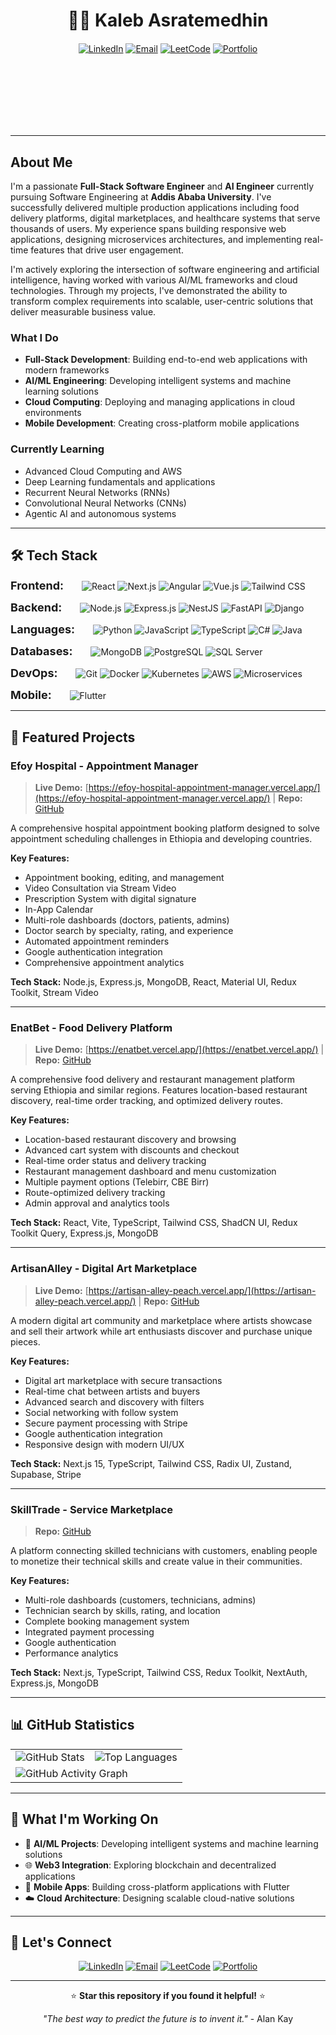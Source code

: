 <div align="center" style="position: relative; background: linear-gradient(rgba(0,0,0,0), rgba(0,0,0,0)), url('./neural network.jpeg'); background-size: cover; background-position: center; padding: 80px 20px; border-radius: 15px; margin-bottom: 30px;">

# 👨‍💻 Kaleb Asratemedhin

<div style="margin: 20px 0;">

[![LinkedIn](https://img.shields.io/badge/LinkedIn-0077B5?style=for-the-badge&logo=linkedin&logoColor=white)](https://www.linkedin.com/in/kaleb-asratemedhin-81748625b)
[![Email](https://img.shields.io/badge/Gmail-D14836?style=for-the-badge&logo=gmail&logoColor=white)](mailto:risekab@gmail.com)
[![LeetCode](https://img.shields.io/badge/-LeetCode-FFA116?style=for-the-badge&logo=LeetCode&logoColor=black)](https://leetcode.com/4ureyes/)
[![Portfolio](https://img.shields.io/badge/Portfolio-000000?style=for-the-badge&logo=About.me&logoColor=white)](https://portfolio-kals-projects-80246ba1.vercel.app/)

</div>

</div>

---

## About Me

I'm a passionate **Full-Stack Software Engineer** and **AI Engineer** currently pursuing Software Engineering at **Addis Ababa University**. I've successfully delivered multiple production applications including food delivery platforms, digital marketplaces, and healthcare systems that serve thousands of users. My experience spans building responsive web applications, designing microservices architectures, and implementing real-time features that drive user engagement.

I'm actively exploring the intersection of software engineering and artificial intelligence, having worked with various AI/ML frameworks and cloud technologies. Through my projects, I've demonstrated the ability to transform complex requirements into scalable, user-centric solutions that deliver measurable business value.

### What I Do
- **Full-Stack Development**: Building end-to-end web applications with modern frameworks
- **AI/ML Engineering**: Developing intelligent systems and machine learning solutions
- **Cloud Computing**: Deploying and managing applications in cloud environments
- **Mobile Development**: Creating cross-platform mobile applications

### Currently Learning
- Advanced Cloud Computing and AWS
- Deep Learning fundamentals and applications
- Recurrent Neural Networks (RNNs)
- Convolutional Neural Networks (CNNs)
- Agentic AI and autonomous systems

---

## 🛠️ Tech Stack

<div align="start">

<span style="font-size: 18px; font-weight: 600; margin-right: 25px;">**Frontend:**</span> ![React](https://img.shields.io/badge/React-20232A?style=for-the-badge&logo=react&logoColor=61DAFB) ![Next.js](https://img.shields.io/badge/Next.js-000000?style=for-the-badge&logo=next.js&logoColor=white) ![Angular](https://img.shields.io/badge/Angular-DD0031?style=for-the-badge&logo=angular&logoColor=white) ![Vue.js](https://img.shields.io/badge/Vue.js-35495E?style=for-the-badge&logo=vue.js&logoColor=4FC08D) ![Tailwind CSS](https://img.shields.io/badge/Tailwind_CSS-38B2AC?style=for-the-badge&logo=tailwind-css&logoColor=white)


<span style="font-size: 18px; font-weight: 600; margin-right: 25px;">**Backend:**</span> ![Node.js](https://img.shields.io/badge/Node.js-43853D?style=for-the-badge&logo=node.js&logoColor=white) ![Express.js](https://img.shields.io/badge/Express.js-000000?style=for-the-badge&logo=express&logoColor=white) ![NestJS](https://img.shields.io/badge/NestJS-E0234E?style=for-the-badge&logo=nestjs&logoColor=white) ![FastAPI](https://img.shields.io/badge/FastAPI-009688?style=for-the-badge&logo=fastapi&logoColor=white) ![Django](https://img.shields.io/badge/Django-092E20?style=for-the-badge&logo=django&logoColor=white)


<span style="font-size: 18px; font-weight: 600; margin-right: 25px;">**Languages:**</span> ![Python](https://img.shields.io/badge/Python-3776AB?style=for-the-badge&logo=python&logoColor=white) ![JavaScript](https://img.shields.io/badge/JavaScript-F7DF1E?style=for-the-badge&logo=javascript&logoColor=black) ![TypeScript](https://img.shields.io/badge/TypeScript-007ACC?style=for-the-badge&logo=typescript&logoColor=white) ![C#](https://img.shields.io/badge/C%23-239120?style=for-the-badge&logo=c-sharp&logoColor=white) ![Java](https://img.shields.io/badge/Java-ED8B00?style=for-the-badge&logo=openjdk&logoColor=white)


<span style="font-size: 18px; font-weight: 600; margin-right: 25px;">**Databases:**</span> ![MongoDB](https://img.shields.io/badge/MongoDB-4EA94B?style=for-the-badge&logo=mongodb&logoColor=white) ![PostgreSQL](https://img.shields.io/badge/PostgreSQL-316192?style=for-the-badge&logo=postgresql&logoColor=white) ![SQL Server](https://img.shields.io/badge/Microsoft_SQL_Server-CC2927?style=for-the-badge&logo=microsoft-sql-server&logoColor=white)


<span style="font-size: 18px; font-weight: 600; margin-right: 25px;">**DevOps:**</span> ![Git](https://img.shields.io/badge/Git-F05032?style=for-the-badge&logo=git&logoColor=white) ![Docker](https://img.shields.io/badge/Docker-2496ED?style=for-the-badge&logo=docker&logoColor=white) ![Kubernetes](https://img.shields.io/badge/Kubernetes-326CE5?style=for-the-badge&logo=kubernetes&logoColor=white) ![AWS](https://img.shields.io/badge/AWS-FF9900?style=for-the-badge&logo=amazon-aws&logoColor=white) ![Microservices](https://img.shields.io/badge/Microservices-009639?style=for-the-badge&logo=spring&logoColor=white)


<span style="font-size: 18px; font-weight: 600; margin-right: 25px;">**Mobile:**</span> ![Flutter](https://img.shields.io/badge/Flutter-02569B?style=for-the-badge&logo=flutter&logoColor=white)

</div>

---

## 🚀 Featured Projects


### **Efoy Hospital - Appointment Manager**
> **Live Demo:** [https://efoy-hospital-appointment-manager.vercel.app/](https://efoy-hospital-appointment-manager.vercel.app/) | **Repo:** [GitHub](https://github.com/KalebAsratemedhin/Efoy_Hospital_Appointment_Manager)

A comprehensive hospital appointment booking platform designed to solve appointment scheduling challenges in Ethiopia and developing countries.

**Key Features:**
- Appointment booking, editing, and management
- Video Consultation via Stream Video
- Prescription System with digital signature
- In-App Calendar
- Multi-role dashboards (doctors, patients, admins)
- Doctor search by specialty, rating, and experience
- Automated appointment reminders
- Google authentication integration
- Comprehensive appointment analytics

**Tech Stack:** Node.js, Express.js, MongoDB, React, Material UI, Redux Toolkit, Stream Video

---

### **EnatBet - Food Delivery Platform**
> **Live Demo:** [https://enatbet.vercel.app/](https://enatbet.vercel.app/) | **Repo:** [GitHub](https://github.com/KalebAsratemedhin/EnatBet)

A comprehensive food delivery and restaurant management platform serving Ethiopia and similar regions. Features location-based restaurant discovery, real-time order tracking, and optimized delivery routes.

**Key Features:**
- Location-based restaurant discovery and browsing
- Advanced cart system with discounts and checkout
- Real-time order status and delivery tracking
- Restaurant management dashboard and menu customization
- Multiple payment options (Telebirr, CBE Birr)
- Route-optimized delivery tracking
- Admin approval and analytics tools

**Tech Stack:** React, Vite, TypeScript, Tailwind CSS, ShadCN UI, Redux Toolkit Query, Express.js, MongoDB

---

### **ArtisanAlley - Digital Art Marketplace**
> **Live Demo:** [https://artisan-alley-peach.vercel.app/](https://artisan-alley-peach.vercel.app/) | **Repo:** [GitHub](https://github.com/KalebAsratemedhin/ArtisanAlley)

A modern digital art community and marketplace where artists showcase and sell their artwork while art enthusiasts discover and purchase unique pieces.

**Key Features:**
- Digital art marketplace with secure transactions
- Real-time chat between artists and buyers
- Advanced search and discovery with filters
- Social networking with follow system
- Secure payment processing with Stripe
- Google authentication integration
- Responsive design with modern UI/UX

**Tech Stack:** Next.js 15, TypeScript, Tailwind CSS, Radix UI, Zustand, Supabase, Stripe

---

### **SkillTrade - Service Marketplace**
> **Repo:** [GitHub](https://github.com/KalebAsratemedhin/SkillTrade)

A platform connecting skilled technicians with customers, enabling people to monetize their technical skills and create value in their communities.

**Key Features:**
- Multi-role dashboards (customers, technicians, admins)
- Technician search by skills, rating, and location
- Complete booking management system
- Integrated payment processing
- Google authentication
- Performance analytics

**Tech Stack:** Next.js, TypeScript, Tailwind CSS, Redux Toolkit, NextAuth, Express.js, MongoDB

---

## 📊 GitHub Statistics

<div align="center">

<table>
  <tr>
    <td>
      <img src="https://github-readme-stats.vercel.app/api?username=KalebAsratemedhin&show_icons=true&theme=radical&hide_border=true&bg_color=0D1117&title_color=58A6FF&text_color=8B949E&icon_color=58A6FF&card_width=400" alt="GitHub Stats" />
    </td>
    <td>
      <img src="https://github-readme-stats.vercel.app/api/top-langs/?username=KalebAsratemedhin&layout=compact&theme=radical&hide_border=true&bg_color=0D1117&title_color=58A6FF&text_color=8B949E&card_width=300" alt="Top Languages" />
    </td>
  </tr>
  <tr>
    <td colspan="2">
      <img src="https://github-readme-activity-graph.vercel.app/graph?username=KalebAsratemedhin&theme=react-dark&hide_border=true&bg_color=0D1117&color=58A6FF&line=58A6FF&point=58A6FF&area=true&area_color=58A6FF&area_alpha=0.1" alt="GitHub Activity Graph" />
    </td>
  </tr>
</table>

</div>

---

## 🎯 What I'm Working On

- 🔬 **AI/ML Projects**: Developing intelligent systems and machine learning solutions
- 🌐 **Web3 Integration**: Exploring blockchain and decentralized applications
- 📱 **Mobile Apps**: Building cross-platform applications with Flutter
- ☁️ **Cloud Architecture**: Designing scalable cloud-native solutions

---

## 🤝 Let's Connect

<div align="center">

[![LinkedIn](https://img.shields.io/badge/LinkedIn-0077B5?style=for-the-badge&logo=linkedin&logoColor=white)](https://www.linkedin.com/in/kaleb-asratemedhin-81748625b)
[![Email](https://img.shields.io/badge/Gmail-D14836?style=for-the-badge&logo=gmail&logoColor=white)](mailto:risekab@gmail.com)
[![LeetCode](https://img.shields.io/badge/-LeetCode-FFA116?style=for-the-badge&logo=LeetCode&logoColor=black)](https://leetcode.com/4ureyes/)
[![Portfolio](https://img.shields.io/badge/Portfolio-000000?style=for-the-badge&logo=About.me&logoColor=white)](https://portfolio-kals-projects-80246ba1.vercel.app/)

</div>

---

<div align="center">

⭐ **Star this repository if you found it helpful!** ⭐

*"The best way to predict the future is to invent it."* - Alan Kay

</div> 
